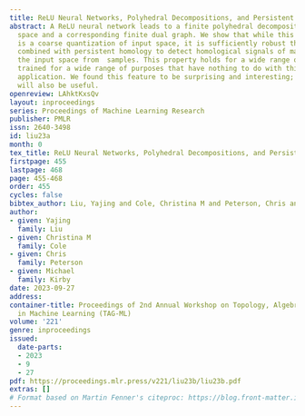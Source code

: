```yaml
---
title: ReLU Neural Networks, Polyhedral Decompositions, and Persistent Homology
abstract: A ReLU neural network leads to a finite polyhedral decomposition of input
  space and a corresponding finite dual graph. We show that while this dual graph
  is a coarse quantization of input space, it is sufficiently robust that it can be
  combined with persistent homology to detect homological signals of manifolds in
  the input space from  samples. This property holds for a wide range of networks
  trained for a wide range of purposes that have nothing to do with this topological
  application. We found this feature to be surprising and interesting; we hope it
  will also be useful.
openreview: LAhktKxsQv
layout: inproceedings
series: Proceedings of Machine Learning Research
publisher: PMLR
issn: 2640-3498
id: liu23a
month: 0
tex_title: ReLU Neural Networks, Polyhedral Decompositions, and Persistent Homology
firstpage: 455
lastpage: 468
page: 455-468
order: 455
cycles: false
bibtex_author: Liu, Yajing and Cole, Christina M and Peterson, Chris and Kirby, Michael
author:
- given: Yajing
  family: Liu
- given: Christina M
  family: Cole
- given: Chris
  family: Peterson
- given: Michael
  family: Kirby
date: 2023-09-27
address: 
container-title: Proceedings of 2nd Annual Workshop on Topology, Algebra, and Geometry
  in Machine Learning (TAG-ML)
volume: '221'
genre: inproceedings
issued:
  date-parts:
  - 2023
  - 9
  - 27
pdf: https://proceedings.mlr.press/v221/liu23b/liu23b.pdf
extras: []
# Format based on Martin Fenner's citeproc: https://blog.front-matter.io/posts/citeproc-yaml-for-bibliographies/
---
```

